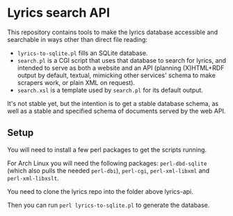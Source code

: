# Lyrics search API

This repository contains tools to make the lyrics database accessible
and searchable in ways other than direct file reading:

- `lyrics-to-sqlite.pl` fills an SQLite database.
- `search.pl` is a CGI script that uses that database to search for
  lyrics, and intended to serve as both a website and an API (planning
  (X)HTML+RDF output by default, textual, mimicking other services'
  schema to make scrapers work, or plain XML on request).
- `search.xsl` is a template used by `search.pl` for its default
  output.

It's not stable yet, but the intention is to get a stable database
schema, as well as a stable and specified schema of documents served
by the web API.

## Setup

You will need to install a few perl packages to get the scripts running.

For Arch Linux you will need the following packages: `perl-dbd-sqlite` (which also pulls the needed `perl-dbi`), `perl-cgi`, `perl-xml-libxml` and `perl-xml-libxslt`.

You need to clone the lyrics repo into the folder above lyrics-api.

Then you can run `perl lyrics-to-sqlite.pl` to generate the database.
